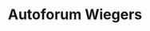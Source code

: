 ---
title: "Autoforum Wiegers"
url: /bielefeld/autoforum-wiegers-joellenbecker-strasse-2/
shop: Autowerkstatt
---